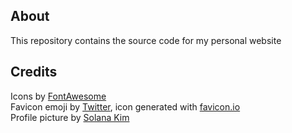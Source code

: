 ## About

This repository contains the source code for my personal website

## Credits

Icons by [FontAwesome](https://fontawesome.com/)  
Favicon emoji by [Twitter](https://twemoji.twitter.com/), icon generated with [favicon.io](https://favicon.io/favicon-converter/)  
Profile picture by [Solana Kim](https://github.com/Solanakim)
